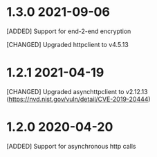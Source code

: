 # 1.3.0 2021-09-06

[ADDED] Support for end-2-end encryption

[CHANGED] Upgraded httpclient to v4.5.13

# 1.2.1 2021-04-19

[CHANGED] Upgraded asynchttpclient to v2.12.13 (https://nvd.nist.gov/vuln/detail/CVE-2019-20444)

# 1.2.0 2020-04-20

[ADDED] Support for asynchronous http calls
